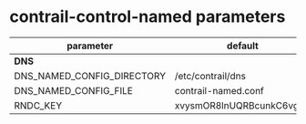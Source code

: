 # contrail-control-named parameters

| parameter                  | default                  |
| -------------------------- | ------------------------ |
| **DNS**                    |                          |
| DNS_NAMED_CONFIG_DIRECTORY | /etc/contrail/dns        |
| DNS_NAMED_CONFIG_FILE      | contrail-named.conf      |
| RNDC_KEY                   | xvysmOR8lnUQRBcunkC6vg== |
